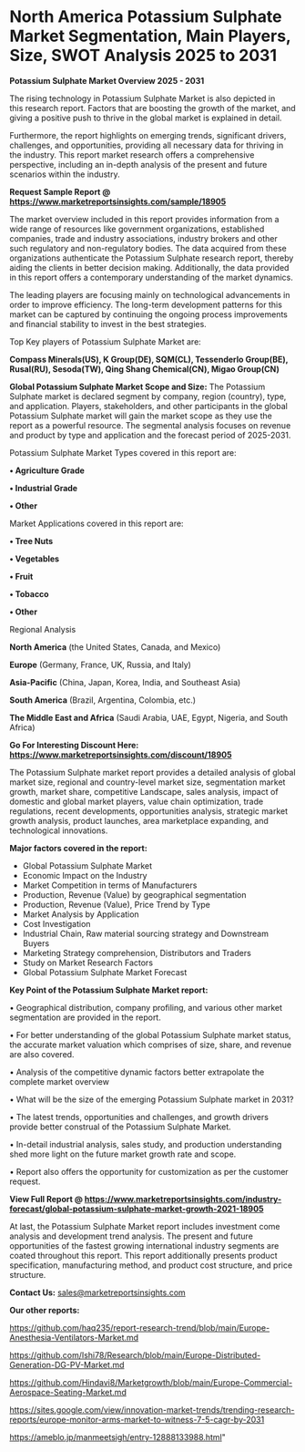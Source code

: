# North America Potassium Sulphate Market Segmentation, Main Players, Size, SWOT Analysis 2025 to 2031

<Strong> Potassium Sulphate Market Overview 2025 - 2031</strong>

The rising technology in Potassium Sulphate Market is also depicted in this research report. Factors that are boosting the growth of the market, and giving a positive push to thrive in the global market is explained in detail.

Furthermore, the report highlights on emerging trends, significant drivers, challenges, and opportunities, providing all necessary data for thriving in the industry. This report market research offers a comprehensive perspective, including an in-depth analysis of the present and future scenarios within the industry.

<strong>Request Sample Report @ <a href=https://www.marketreportsinsights.com/sample/18905>https://www.marketreportsinsights.com/sample/18905</a></strong>

The market overview included in this report provides information from a wide range of resources like government organizations, established companies, trade and industry associations, industry brokers and other such regulatory and non-regulatory bodies. The data acquired from these organizations authenticate the Potassium Sulphate research report, thereby aiding the clients in better decision making. Additionally, the data provided in this report offers a contemporary understanding of the market dynamics.

The leading players are focusing mainly on technological advancements in order to improve efficiency. The long-term development patterns for this market can be captured by continuing the ongoing process improvements and financial stability to invest in the best strategies.

Top Key players of Potassium Sulphate Market are:

<strong>Compass Minerals(US), K Group(DE), SQM(CL), Tessenderlo Group(BE), Rusal(RU), Sesoda(TW), Qing Shang Chemical(CN), Migao Group(CN)</strong>

<strong><b>Global Potassium Sulphate Market Scope and Size:</b></strong>
The Potassium Sulphate market is declared segment by company, region (country), type, and application. Players, stakeholders, and other participants in the global Potassium Sulphate market will gain the market scope as they use the report as a powerful resource. The segmental analysis focuses on revenue and product by type and application and the forecast period of 2025-2031.

Potassium Sulphate Market Types covered in this report are:

<strong>• Agriculture Grade

• Industrial Grade

• Other</strong>

Market Applications covered in this report are:

<strong>• Tree Nuts

• Vegetables

• Fruit

• Tobacco

• Other</strong> 

Regional Analysis

<strong>North America</strong> (the United States, Canada, and Mexico)

<strong>Europe</strong> (Germany, France, UK, Russia, and Italy)

<strong>Asia-Pacific</strong> (China, Japan, Korea, India, and Southeast Asia)

<strong>South America</strong> (Brazil, Argentina, Colombia, etc.)

<strong>The Middle East and Africa</strong> (Saudi Arabia, UAE, Egypt, Nigeria, and South Africa)

<strong>Go For Interesting Discount Here: <a href=https://www.marketreportsinsights.com/discount/18905>https://www.marketreportsinsights.com/discount/18905</a></strong>

The Potassium Sulphate market report provides a detailed analysis of global market size, regional and country-level market size, segmentation market growth, market share, competitive Landscape, sales analysis, impact of domestic and global market players, value chain optimization, trade regulations, recent developments, opportunities analysis, strategic market growth analysis, product launches, area marketplace expanding, and technological innovations.

<strong><b>Major factors covered in the report:</b></strong>
<ul>
  <li>Global Potassium Sulphate Market </li>
  <li>Economic Impact on the Industry</li>
  <li>Market Competition in terms of Manufacturers</li>
  <li>Production, Revenue (Value) by geographical segmentation</li>
  <li>Production, Revenue (Value), Price Trend by Type</li>
  <li>Market Analysis by Application</li>
  <li>Cost Investigation</li>
  <li>Industrial Chain, Raw material sourcing strategy and Downstream Buyers</li>
  <li>Marketing Strategy comprehension, Distributors and Traders</li>
  <li>Study on Market Research Factors</li>
  <li>Global Potassium Sulphate Market Forecast</li>
</ul>

<strong><b>Key Point of the Potassium Sulphate Market report:</b></strong>

• Geographical distribution, company profiling, and various other market segmentation are provided in the report.

• For better understanding of the global Potassium Sulphate market status, the accurate market valuation which comprises of size, share, and revenue are also covered.

• Analysis of the competitive dynamic factors better extrapolate the complete market overview

• What will be the size of the emerging Potassium Sulphate market in 2031?

• The latest trends, opportunities and challenges, and growth drivers provide better construal of the Potassium Sulphate Market.

• In-detail industrial analysis, sales study, and production understanding shed more light on the future market growth rate and scope.

• Report also offers the opportunity for customization as per the customer request.

<strong><b>View Full Report @ <a href=https://www.marketreportsinsights.com/industry-forecast/global-potassium-sulphate-market-growth-2021-18905>https://www.marketreportsinsights.com/industry-forecast/global-potassium-sulphate-market-growth-2021-18905</a></b></strong>


At last, the Potassium Sulphate Market report includes investment come analysis and development trend analysis. The present and future opportunities of the fastest growing international industry segments are coated throughout this report. This report additionally presents product specification, manufacturing method, and product cost structure, and price structure.

<strong>Contact Us:</strong>
sales@marketreportsinsights.com

<strong>Our other reports:</strong>

<a href=https://github.com/haq235/report-research-trend/blob/main/Europe-Anesthesia-Ventilators-Market.md>https://github.com/haq235/report-research-trend/blob/main/Europe-Anesthesia-Ventilators-Market.md</a>

<a href=https://github.com/Ishi78/Research/blob/main/Europe-Distributed-Generation-DG-PV-Market.md>https://github.com/Ishi78/Research/blob/main/Europe-Distributed-Generation-DG-PV-Market.md</a>

<a href=https://github.com/Hindavi8/Marketgrowth/blob/main/Europe-Commercial-Aerospace-Seating-Market.md>https://github.com/Hindavi8/Marketgrowth/blob/main/Europe-Commercial-Aerospace-Seating-Market.md</a>

<a href=https://sites.google.com/view/innovation-market-trends/trending-research-reports/europe-monitor-arms-market-to-witness-7-5-cagr-by-2031>https://sites.google.com/view/innovation-market-trends/trending-research-reports/europe-monitor-arms-market-to-witness-7-5-cagr-by-2031</a>

<a href=https://ameblo.jp/manmeetsigh/entry-12888133988.html>https://ameblo.jp/manmeetsigh/entry-12888133988.html</a>"
